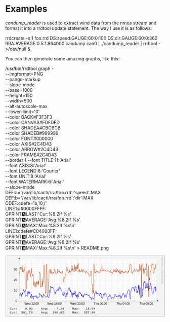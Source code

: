 # Examples

*candump_reader* is used to extract wind data from the nmea
stream and format it into a rrdtool update statement. The
way I use it is as follows:

  rrdcreate -s 1 foo.rrd DS:speed:GAUGE:60:0:100 DS:dir:GAUGE:60:0:360 RRA:AVERAGE:0.5:1:864000
  candump can0 | ./candump_reader | rrdtool - >/dev/null &

You can then generate some amazing graphs, like this:

  /usr/bin/rrdtool graph - \
  --imgformat=PNG \
  --pango-markup  \
  --slope-mode \
  --base=1000 \
  --height=150 \
  --width=500 \
  --alt-autoscale-max \
  --lower-limit='0' \
  --color BACK#F3F3F3 \
  --color CANVAS#FDFDFD \
  --color SHADEA#CBCBCB \
  --color SHADEB#999999 \
  --color FONT#000000 \
  --color AXIS#2C4D43 \
  --color ARROW#2C4D43 \
  --color FRAME#2C4D43 \
  --border 1 --font TITLE:11:'Arial' \
  --font AXIS:8:'Arial' \
  --font LEGEND:8:'Courier' \
  --font UNIT:8:'Arial' \
  --font WATERMARK:6:'Arial' \
  --slope-mode \
  DEF:a='/var/lib/cacti/rra/foo.rrd':'speed':MAX \
  DEF:b='/var/lib/cacti/rra/foo.rrd':'dir':MAX \
  CDEF:cdefe='b,10,/' \
  LINE1:a#0000FFFF:  \
  GPRINT:a:LAST:'Cur\:%8.2lf %s'  \
  GPRINT:a:AVERAGE:'Avg\:%8.2lf %s'  \
  GPRINT:a:MAX:'Max\:%8.2lf %s\n'  \
  LINE1:cdefe#C04000FF:  \
  GPRINT:b:LAST:'Cur\:%8.2lf %s'  \
  GPRINT:b:AVERAGE:'Avg\:%8.2lf %s'  \
  GPRINT:b:MAX:'Max\:%8.2lf %s\n' > README.png

![Example graph](README.png?raw=true "Example")
